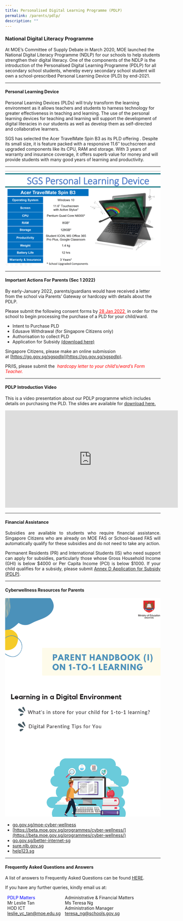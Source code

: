 ```yaml
---
title: Personalised Digital Learning Programme (PDLP)
permalink: /parents/pdlp/
description: ""
---
```

### National Digital Literacy Programme


At MOE’s Committee of Supply Debate in March 2020, MOE launched the National Digital Literacy Programme (NDLP) for our schools to help students strengthen their digital literacy. One of the components of the NDLP is the introduction of the Personalised Digital Learning Programme (PDLP) for all secondary school students, whereby every secondary school student will own a school-prescribed Personal Learning Device (PLD) by end-2021. 

* * *

#### Personal Learning Device

Personal Learning Devices (PLDs) will truly transform the learning environment as it allows teachers and students to harness technology for greater effectiveness in teaching and learning. The use of the personal learning devices for teaching and learning will support the development of digital literacies in our students as well as develop them as self-directed and collaborative learners.

SGS has selected the Acer TravelMate Spin B3 as its PLD offering . Despite its small size, it is feature packed with a responsive 11.6″ touchscreen and upgraded components like its CPU, RAM and storage. With 3 years of warranty and insurance coverage, it offers superb value for money and will provide students with many good years of learning and productivity.

* * *
![](/images/PDLP/Capture-1536x935.png)
* * *

#### Important Actions For Parents (Sec 1 2022)

By early-January 2022, parents/guardians would have received a letter from the school via Parents’ Gateway or hardcopy with details about the PDLP.

Please submit the following consent forms by <span style="color: red"><u>28 Jan 2022 </u></span> in order for the school to begin processing the purchase of a PLD for your child/ward.

*   Intent to Purchase PLD
*   Edusave Withdrawal (for Singapore Citizens only)
*   Authorisation to collect PLD
*   Application for Subsidy [(download here)](https://go.gov.sg/application-for-subsidy-pdlp) 

Singapore Citizens, please make an online submission at [https://go.gov.sg/sgspdlp](https://go.gov.sg/sgspdlp).

PR/IS, please submit the <span style="color: red"><i> hardcopy letter to your child’s/ward’s Form Teacher. </i></span>

* * *

#### PDLP Introduction Video

This is a video presentation about our PDLP programme which includes details on purchasing the PLD. The slides are available for
<a href="/files/Sec-1-NDLP-Briefing-for-Parents-2022.pdf" target = "_blank">download here.</a>


<iframe width="560" height="315" src="https://www.youtube.com/embed/irEmIsr6-lQ" title="YouTube video player" frameborder="0" allow="accelerometer; autoplay; clipboard-write; encrypted-media; gyroscope; picture-in-picture" allowfullscreen></iframe>

* * *

#### Financial Assistance

<p style="text-align: justify;"> Subsidies are available to students who require financial assistance. Singapore Citizens who are already on MOE FAS or School-based FAS will automatically qualify for these subsidies and do not need to take any action. </p>

<p style="text-align: justify;"> Permanent Residents (PR) and International Students (IS) who need support can apply for subsidies, particularly those whose Gross Household Income (GHI) is below $4000 or Per Capita Income (PCI) is below $1000. If your child qualifies for a subsidy, please submit <a href="https://go.gov.sg/application-for-subsidy-pdlp" target = "_blank">Annex D Application for Subsidy (PDLP)</a>. </p>

* * *

#### Cyberwellness Resources for Parents
![](/images/PDLP/Capture.png)

*   [go.gov.sg/moe-cyber-wellness](http://go.gov.sg/moe-cyber-wellness)
*   [https://beta.moe.gov.sg/programmes/cyber-wellness/](https://beta.moe.gov.sg/programmes/cyber-wellness/)
*   [go.gov.sg/better-internet-sg](http://go.gov.sg/better-internet-sg)
*   [sure.nlb.gov.sg](http://sure.nlb.gov.sg/)
*   [help123.sg](http://help123.sg/)

* * *

#### Frequently Asked Questions and Answers

A list of answers to Frequently Asked Questions can be found [HERE](https://www.sgs.edu.sg/wp-content/uploads/2021/01/FAQs-on-PDLP-25-Jan-2021-2.pdf). 

If you have any further queries, kindly email us at:
<table>
<thead>
  <tr>
		<td><span style = "color:blue"> PDLP Matters</span><br>Mr Leslie Tan<br>HOD ICT<br><a href="mailto:leslie_yc_tan@moe.edu.sg" target="_blank" rel="noopener noreferrer">leslie_yc_tan@moe.edu.sg</a></td>
    <td>Administrative &amp; Financial Matters<br>Ms Teresa Ng<br>Administration Manager<br><a href="mailto:teresa_ng@schools.gov.sg" target="_blank" rel="noopener noreferrer">teresa_ng@schools.gov.sg</a></td>
  </tr>
</thead>
</table>